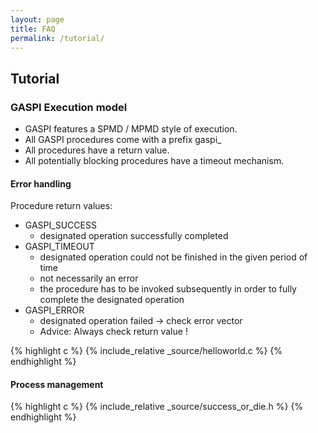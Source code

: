 ```yaml
---
layout: page
title: FAQ
permalink: /tutorial/
---
```


## Tutorial

### GASPI Execution model

* GASPI features a SPMD / MPMD style of execution. 
* All GASPI procedures come with a prefix gaspi_ 
* All procedures have a return value.
* All potentially blocking procedures have a timeout mechanism.

#### Error handling

Procedure return values:
* GASPI_SUCCESS
  * designated operation successfully completed
* GASPI_TIMEOUT
  * designated operation could not be finished in the given period of time
  * not necessarily an error
  * the procedure has to be invoked subsequently in order to fully complete the designated operation
* GASPI_ERROR
  * designated operation failed -> check error vector
  * Advice: Always check return value !

{% highlight c %}
{% include_relative _source/helloworld.c %}
{% endhighlight %}

#### Process management

{% highlight c %}
{% include_relative _source/success_or_die.h %}
{% endhighlight %}



